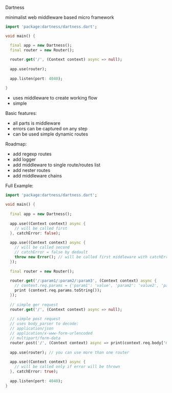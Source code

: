 Dartness

minimalist web middleware based micro framework

```dart
import 'package:dartness/dartness.dart';

void main() {

  final app = new Dartness();
  final router = new Router();
  
  router.get('/', (Context context) async => null);
  
  app.use(router);
  
  app.listen(port: 4040);

}
```

* uses middleware to create working flow
* simple 

Basic features:
* all parts is middleware
* errors can be captured on any step
* can be used simple dynamic routes

Roadmap:
* add regexp routes
* add logger
* add middleware to single route/routes list
* add nester routes
* add middleware chains

Full Example:
```dart
import 'package:dartness/dartness.dart';
  
void main() {
 
  final app = new Dartness();
  
  app.use((Context context) async {
    // will be called first
  }, catchError: false);
  
  app.use((Context context) async {
    // will be called second
    // catchError = false by dedault
    throw new Error(); // will be called first middleware with catchError = true 
  });
  
  final router = new Router();
  
  router.get('/:param1/:param2/:param3', (Context context) async {
    // context.req.params = {'param1': 'value', 'param2': 'value2', 'param3': 'value3'}
    print (context.req.params.toString());
  }); 
  
  // simple ger request
  router.get('/', (Context context) async => null);
    
  // simple post request
  // uses body_parser to decode:
  // application/json 
  // application/x-www-form-urlencoded
  // multipart/form-data
  router.post('/', (Context context) async => print(context.req.body['message']['text']));
 
  app.use(router); // you can use more than one router
 
  app.use((Context context) async {
    // will be called only if error will be thrown
  }, catchError: true);
  
  app.listen(port: 4040);
}
```